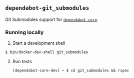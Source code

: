 ## `dependabot-git_submodules`

Git Submodules support for [`dependabot-core`][core-repo].

### Running locally

1. Start a development shell

  ```
  $ bin/docker-dev-shell git_submodules
  ```

2. Run tests
   ```
   [dependabot-core-dev] ~ $ cd git_submodules && rspec
   ```

[core-repo]: https://github.com/dependabot/dependabot-core
